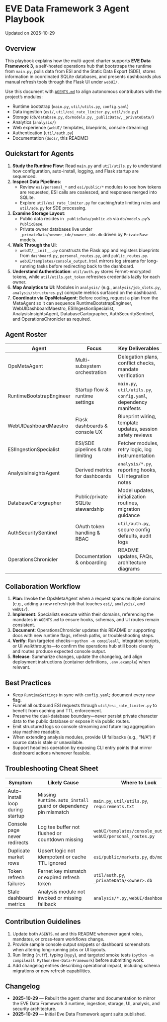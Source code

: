 # EVE Data Framework 3 Agent Playbook

Updated on 2025-10-29

## Overview
This playbook explains how the multi-agent charter supports **EVE Data Framework 3**, a self-hosted operations hub that bootstraps the runtime from `main.py`, pulls data from ESI and the Static Data Export (SDE), stores information in coordinated SQLite databases, and presents dashboards plus manual refresh tools through the Flask UI under `webUI/`.

Use this document with [`AGENTS.md`](AGENTS.md) to align autonomous contributors with the project’s modules:
- Runtime bootstrap (`main.py`, `util/utils.py`, `config.yaml`)
- Data ingestion (`esi/`, `util/esi_rate_limiter.py`, `util/sde.py`)
- Storage (`db/database.py`, `db/models.py`, `_publicData/`, `_privateData/`)
- Analytics (`analysis/`)
- Web experience (`webUI/` templates, blueprints, console streaming)
- Authentication (`util/auth.py`)
- Documentation (`docs/`, this README)

## Quickstart for Agents
1. **Study the Runtime Flow**: Read `main.py` and `util/utils.py` to understand how configuration, auto-install, logging, and Flask startup are sequenced.
2. **Inspect Data Pipelines**:
   - Review `esi/personal_*` and `esi/public/*` modules to see how tokens are requested, ESI calls are coalesced, and responses merged into SQLite.
   - Explore `util/esi_rate_limiter.py` for caching/rate limiting rules and `util/sde.py` for SDE processing.
3. **Examine Storage Layout**:
   - Public data resides in `_publicData/public.db` via `db/models.py`’s `PublicBase`.
   - Private owner databases live under `_privateData/<owner_id>/<owner_id>.db` driven by `PrivateBase` models.
4. **Walk Through the UI**:
   - `webUI/__init__.py` constructs the Flask app and registers blueprints from `dashboard.py`, `personal_routes.py`, and `public_routes.py`.
   - `webUI/templates/console_output.html` mirrors log streams for long-running tasks before redirecting back to the dashboard.
5. **Understand Authentication**: `util/auth.py` stores Fernet-encrypted tokens, while `util/utils.get_token` refreshes credentials lazily for each owner.
6. **Map Analytics to UI**: Modules in `analysis/` (e.g., `analysis/job_slots.py`, `analysis/structures.py`) compute metrics surfaced on the dashboard.
7. **Coordinate via OpsMetaAgent**: Before coding, request a plan from the MetaAgent so it can sequence RuntimeBootstrapEngineer, WebUIDashboardMaestro, ESIIngestionSpecialist, AnalysisInsightsAgent, DatabaseCartographer, AuthSecuritySentinel, and OperationsChronicler as required.

## Agent Roster
| Agent | Focus | Key Deliverables |
| --- | --- | --- |
| OpsMetaAgent | Multi-subsystem orchestration | Delegation plans, conflict checks, mandate verification |
| RuntimeBootstrapEngineer | Startup flow & runtime settings | `main.py`, `util/utils.py`, `config.yaml`, dependency manifests |
| WebUIDashboardMaestro | Flask dashboards & console UX | Blueprint wiring, template updates, session safety reviews |
| ESIIngestionSpecialist | ESI/SDE pipelines & rate limiting | Fetcher modules, retry logic, log instrumentation |
| AnalysisInsightsAgent | Derived metrics for dashboards | `analysis/*.py`, reporting hooks, UI integration notes |
| DatabaseCartographer | Public/private SQLite stewardship | Model updates, initialization routines, migration guidance |
| AuthSecuritySentinel | OAuth token handling & RBAC | `util/auth.py`, secure config defaults, audit logs |
| OperationsChronicler | Documentation & onboarding | README updates, FAQs, architecture diagrams |

## Collaboration Workflow
1. **Plan**: Invoke the OpsMetaAgent when a request spans multiple domains (e.g., adding a new refresh job that touches `esi/`, `analysis/`, and `webUI/`).
2. **Implement**: Specialists execute within their domains, referencing the mandates in `AGENTS.md` to ensure hooks, schemas, and UI routes remain consistent.
3. **Document**: OperationsChronicler updates this README or supporting docs with new runtime flags, refresh paths, or troubleshooting steps.
4. **Verify**: Run targeted checks—`python -m compileall`, integration scripts, or UI walkthroughs—to confirm the operations hub still boots cleanly and routes produce expected console output.
5. **Release**: Summarize changes, update the changelog, and align deployment instructions (container definitions, `.env.example`) when relevant.

## Best Practices
- Keep `RuntimeSettings` in sync with `config.yaml`; document every new flag.
- Funnel all outbound ESI requests through `util/esi_rate_limiter.py` to benefit from caching and TTL enforcement.
- Preserve the dual-database boundary—never persist private character data to the public database or expose it via public routes.
- Emit structured logs so console streaming and future log aggregation stay machine readable.
- When extending analysis modules, provide UI fallbacks (e.g., “N/A”) if source data is stale or unavailable.
- Support headless operation by exposing CLI entry points that mirror dashboard actions whenever feasible.

## Troubleshooting Cheat Sheet
| Symptom | Likely Cause | Where to Look |
| --- | --- | --- |
| Auto-install loop during startup | Missing `Runtime.auto_install` guard or dependency pin mismatch | `main.py`, `util/utils.py`, `requirements.txt` |
| Console page never redirects | Log tee buffer not flushed or countdown missing | `webUI/templates/console_output.html`, `webUI/personal_routes.py` |
| Duplicate market rows | Upsert logic not idempotent or cache TTL ignored | `esi/public/markets.py`, `db/models.py` |
| Token refresh failures | Fernet key mismatch or expired refresh token | `util/auth.py`, `_privateData/<owner>.db` |
| Stale dashboard metrics | Analysis module not invoked or missing fallback | `analysis/*.py`, `webUI/dashboard.py` |

## Contribution Guidelines
1. Update both `AGENTS.md` and this README whenever agent roles, mandates, or cross-team workflows change.
2. Provide sample console output snippets or dashboard screenshots when altering long-running jobs or UI layouts.
3. Run linting (`ruff`), typing (`mypy`), and targeted smoke tests (`python -m compileall Python/Eve-Data-Framework`) before submitting work.
4. Add changelog entries describing operational impact, including schema migrations or new refresh capabilities.

## Changelog
- **2025-10-29** — Rebuilt the agent charter and documentation to mirror the EVE Data Framework 3 runtime, ingestion, storage, UI, analysis, and security architecture.
- **2025-10-29** — Initial Eve Data Framework agent suite published.
